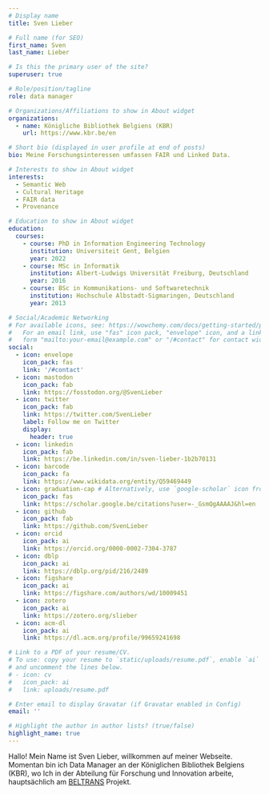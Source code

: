 ```yaml
---
# Display name
title: Sven Lieber

# Full name (for SEO)
first_name: Sven
last_name: Lieber

# Is this the primary user of the site?
superuser: true

# Role/position/tagline
role: data manager

# Organizations/Affiliations to show in About widget
organizations:
  - name: Königliche Bibliothek Belgiens (KBR)
    url: https://www.kbr.be/en

# Short bio (displayed in user profile at end of posts)
bio: Meine Forschungsinteressen umfassen FAIR und Linked Data.

# Interests to show in About widget
interests:
  - Semantic Web
  - Cultural Heritage
  - FAIR data
  - Provenance

# Education to show in About widget
education:
  courses:
    - course: PhD in Information Engineering Technology
      institution: Universiteit Gent, Belgien
      year: 2022
    - course: MSc in Informatik
      institution: Albert-Ludwigs Universität Freiburg, Deutschland
      year: 2016
    - course: BSc in Kommunikations- und Softwaretechnik
      institution: Hochschule Albstadt-Sigmaringen, Deutschland
      year: 2013

# Social/Academic Networking
# For available icons, see: https://wowchemy.com/docs/getting-started/page-builder/#icons
#   For an email link, use "fas" icon pack, "envelope" icon, and a link in the
#   form "mailto:your-email@example.com" or "/#contact" for contact widget.
social:
  - icon: envelope
    icon_pack: fas
    link: '/#contact'
  - icon: mastodon
    icon_pack: fab
    link: https://fosstodon.org/@SvenLieber
  - icon: twitter
    icon_pack: fab
    link: https://twitter.com/SvenLieber
    label: Follow me on Twitter
    display:
      header: true
  - icon: linkedin
    icon_pack: fab
    link: https://be.linkedin.com/in/sven-lieber-1b2b70131
  - icon: barcode
    icon_pack: fa
    link: https://www.wikidata.org/entity/Q59469449
  - icon: graduation-cap # Alternatively, use `google-scholar` icon from `ai` icon pack
    icon_pack: fas
    link: https://scholar.google.be/citations?user=-_GsmQgAAAAJ&hl=en
  - icon: github
    icon_pack: fab
    link: https://github.com/SvenLieber
  - icon: orcid
    icon_pack: ai
    link: https://orcid.org/0000-0002-7304-3787
  - icon: dblp
    icon_pack: ai
    link: https://dblp.org/pid/216/2489
  - icon: figshare
    icon_pack: ai
    link: https://figshare.com/authors/wd/10009451
  - icon: zotero
    icon_pack: ai
    link: https://zotero.org/slieber
  - icon: acm-dl
    icon_pack: ai
    link: https://dl.acm.org/profile/99659241698

# Link to a PDF of your resume/CV.
# To use: copy your resume to `static/uploads/resume.pdf`, enable `ai` icons in `params.yaml`,
# and uncomment the lines below.
# - icon: cv
#   icon_pack: ai
#   link: uploads/resume.pdf

# Enter email to display Gravatar (if Gravatar enabled in Config)
email: ''

# Highlight the author in author lists? (true/false)
highlight_name: true
---
```



Hallo! Mein Name ist Sven Lieber, willkommen auf meiner Webseite.
Momentan bin ich Data Manager an der Königlichen Bibliothek Belgiens (KBR),
wo Ich in der Abteilung für Forschung und Innovation arbeite, hauptsächlich am [BELTRANS](https://www.kbr.be/en/projects/beltrans) Projekt.
